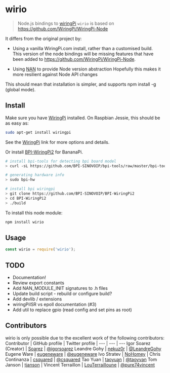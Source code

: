 # wirio

>  Node.js bindings to [wiringPi](http://www.wiringpi.com)
> `wirio` is based on https://github.com/WiringPi/WiringPi-Node

It differs from the original project by:

* Using a vanilla WiringPi.com install, rather than a customised build.  
This version of the node bindings will be missing features that have been added to https://github.com/WiringPi/WiringPi-Node.

* Using [NAN](https://github.com/nodejs/nan) to provide Node version abstraction
Hopefully this makes it more resilient against Node API changes

This should mean that installation is simpler, and supports npm install -g (global mode).

## Install

Make sure you have [WiringPi](http://wiringpi.com/download-and-install/) installed.  On Raspbian Jessie, this should be as easy as:

```bash
sudo apt-get install wiringpi
```

See the [WiringPi](http://wiringpi.com/download-and-install/) link for more options and details.

Or install [BPI-WiringPi2](https://github.com/BPI-SINOVOIP/BPI-WiringPi2) for BananaPi.

```bash
# install bpi-tools for detecting bpi board model
> curl -sL https://github.com/BPI-SINOVOIP/bpi-tools/raw/master/bpi-tools | sudo -E bash -

# generating hardware info
> sudo bpi-hw

# install bpi wiringpi
> git clone https://github.com/BPI-SINOVOIP/BPI-WiringPi2
> cd BPI-WiringPi2
> ./build
```

To install this node module:

```bash
npm install wirio
```

## Usage

```js
const wirio = require('wirio');
```

## TODO

* Documentation!
* Review export constants
* Add NAN_MODULE_INIT signatures to .h files
* Update build script - rebuild or configure build?
* Add devlib / extensions
* wiringPiISR vs epoll documentation (#3)
* Add util to replace gpio (read config and set pins as root)

## Contributors
wirio is only possible due to the excellent work of the following contributors:
Contributor | GitHub profile | Twitter profile |
--- | --- | ---
Igor Soarez (Creator) | [Soarez](https://github.com/Soarez) | [@igorsoarez](https://twitter.com/igorsoarez)
Leandre Gohy | [nekuz0r](https://github.com/nekuz0r) | [@LeandreGohy](http://twitter.com/LeandreGohy)
Eugene Ware | [eugeneware](https://github.com/eugeneware) | [@eugeneware](http://twitter.com/eugeneware)
Ivo Stratev | [NoHomey](https://github.com/NoHomey) |
Chris Continanza | [csquared](https://github.com/csquared) | [@csquared](https://twitter.com/em_csquared/)
Tao Yuan | [taoyuan](https://github.com/taoyuan) | [@taoyvan](https://twitter.com/taoyvan)
Tom Janson | [tjanson](https://github.com/tjanson) |
Vincent Terraillon | [LouTerrailloune](https://github.com/LouTerrailloune) | [@pure74vincent](https://twitter.com/pure74vincent)
